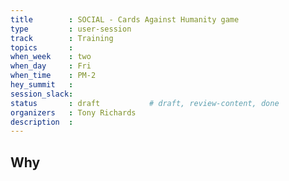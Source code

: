 ```yaml
---
title        : SOCIAL - Cards Against Humanity game
type         : user-session
track        : Training
topics       : 
when_week    : two
when_day     : Fri
when_time    : PM-2
hey_summit   :
session_slack:
status       : draft           # draft, review-content, done
organizers   : Tony Richards
description  : 
---
```


## Why

<!--Add intro-->
